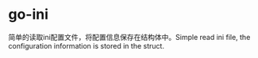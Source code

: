 # go-ini
简单的读取ini配置文件，将配置信息保存在结构体中。Simple read ini file, the configuration information is stored in the struct.
